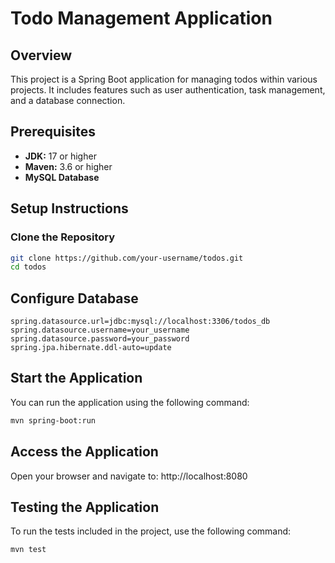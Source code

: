 # Todo Management Application

## Overview

This project is a Spring Boot application for managing todos within various projects. It includes features such as user authentication, task management, and a database connection.

## Prerequisites

- **JDK:** 17 or higher
- **Maven:** 3.6 or higher
- **MySQL Database**

## Setup Instructions

### Clone the Repository


```bash
git clone https://github.com/your-username/todos.git
cd todos
```

## Configure Database
```
spring.datasource.url=jdbc:mysql://localhost:3306/todos_db
spring.datasource.username=your_username
spring.datasource.password=your_password
spring.jpa.hibernate.ddl-auto=update
```

## Start the Application
You can run the application using the following command:
```bash
mvn spring-boot:run
```

## Access the Application
Open your browser and navigate to:
http://localhost:8080

## Testing the Application
To run the tests included in the project, use the following command:
```bash
mvn test
```





